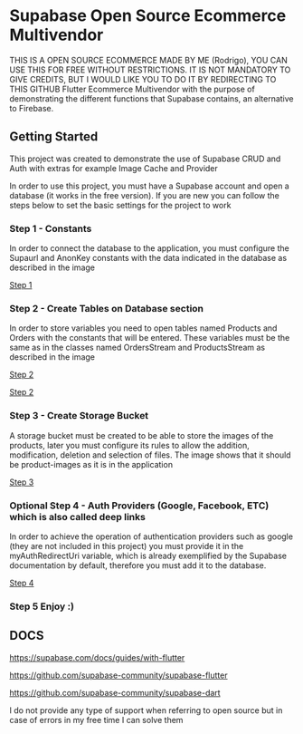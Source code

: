 # Supabase Open Source Ecommerce Multivendor

THIS IS A OPEN SOURCE ECOMMERCE MADE BY ME (Rodrigo), YOU CAN USE THIS FOR FREE WITHOUT RESTRICTIONS. IT IS NOT MANDATORY TO GIVE CREDITS, BUT I WOULD LIKE YOU TO DO IT BY REDIRECTING TO THIS GITHUB
Flutter Ecommerce Multivendor with the purpose of demonstrating the different functions that Supabase contains, an alternative to Firebase.

## Getting Started
This project was created to demonstrate the use of Supabase CRUD and Auth with extras for example Image Cache and Provider

In order to use this project, you must have a Supabase account and open a database (it works in the free version). If you are new you can follow the steps below to set the basic settings for the project to work

### Step 1 - Constants

In order to connect the database to the application, you must configure the Supaurl and AnonKey constants with the data indicated in the database as described in the image

[Step 1](https://imgur.com/a/tMTlKCG)

### Step 2 - Create Tables on Database section

In order to store variables you need to open tables named Products and Orders with the constants that will be entered.
These variables must be the same as in the classes named OrdersStream and ProductsStream as described in the image

[Step 2](https://imgur.com/a/hWi5TwO)

[Step 2](https://imgur.com/a/TiiX1uY)

### Step 3 - Create Storage Bucket

A storage bucket must be created to be able to store the images of the products, later you must configure its rules to allow the addition, modification, deletion and selection of files.
The image shows that it should be product-images as it is in the application

[Step 3](https://imgur.com/a/PBRIlef)

### Optional Step 4 - Auth Providers (Google, Facebook, ETC) which is also called deep links

In order to achieve the operation of authentication providers such as google (they are not included in this project) you must provide it in the myAuthRedirectUri variable, which is already exemplified by the Supabase documentation by default, therefore you must add it to the database.

[Step 4](https://imgur.com/a/IBczvT3)


### Step 5 Enjoy :)

## DOCS

https://supabase.com/docs/guides/with-flutter


https://github.com/supabase-community/supabase-flutter


https://github.com/supabase-community/supabase-dart



I do not provide any type of support when referring to open source but in case of errors in my free time I can solve them



